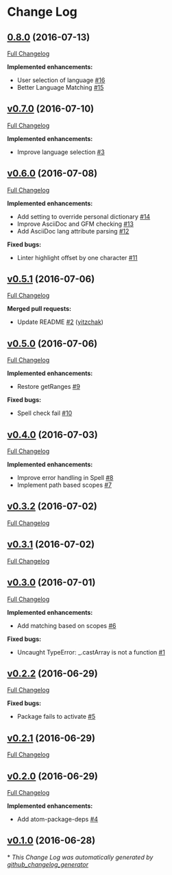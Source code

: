 # Change Log

## [0.8.0](https://github.com/yitzchak/linter-spell/tree/0.8.0) (2016-07-13)
[Full Changelog](https://github.com/yitzchak/linter-spell/compare/v0.7.0...0.8.0)

**Implemented enhancements:**

- User selection of language [\#16](https://github.com/yitzchak/linter-spell/issues/16)
- Better Language Matching  [\#15](https://github.com/yitzchak/linter-spell/issues/15)

## [v0.7.0](https://github.com/yitzchak/linter-spell/tree/v0.7.0) (2016-07-10)
[Full Changelog](https://github.com/yitzchak/linter-spell/compare/v0.6.0...v0.7.0)

**Implemented enhancements:**

- Improve language selection [\#3](https://github.com/yitzchak/linter-spell/issues/3)

## [v0.6.0](https://github.com/yitzchak/linter-spell/tree/v0.6.0) (2016-07-08)
[Full Changelog](https://github.com/yitzchak/linter-spell/compare/v0.5.1...v0.6.0)

**Implemented enhancements:**

- Add setting to override personal dictionary [\#14](https://github.com/yitzchak/linter-spell/issues/14)
- Improve AsciiDoc and GFM checking [\#13](https://github.com/yitzchak/linter-spell/issues/13)
- Add AsciiDoc lang attribute parsing [\#12](https://github.com/yitzchak/linter-spell/issues/12)

**Fixed bugs:**

- Linter highlight offset by one character [\#11](https://github.com/yitzchak/linter-spell/issues/11)

## [v0.5.1](https://github.com/yitzchak/linter-spell/tree/v0.5.1) (2016-07-06)
[Full Changelog](https://github.com/yitzchak/linter-spell/compare/v0.5.0...v0.5.1)

**Merged pull requests:**

- Update README [\#2](https://github.com/yitzchak/linter-spell/pull/2) ([yitzchak](https://github.com/yitzchak))

## [v0.5.0](https://github.com/yitzchak/linter-spell/tree/v0.5.0) (2016-07-06)
[Full Changelog](https://github.com/yitzchak/linter-spell/compare/v0.4.0...v0.5.0)

**Implemented enhancements:**

- Restore getRanges [\#9](https://github.com/yitzchak/linter-spell/issues/9)

**Fixed bugs:**

- Spell check fail [\#10](https://github.com/yitzchak/linter-spell/issues/10)

## [v0.4.0](https://github.com/yitzchak/linter-spell/tree/v0.4.0) (2016-07-03)
[Full Changelog](https://github.com/yitzchak/linter-spell/compare/v0.3.2...v0.4.0)

**Implemented enhancements:**

- Improve error handling in Spell [\#8](https://github.com/yitzchak/linter-spell/issues/8)
- Implement path based scopes [\#7](https://github.com/yitzchak/linter-spell/issues/7)

## [v0.3.2](https://github.com/yitzchak/linter-spell/tree/v0.3.2) (2016-07-02)
[Full Changelog](https://github.com/yitzchak/linter-spell/compare/v0.3.1...v0.3.2)

## [v0.3.1](https://github.com/yitzchak/linter-spell/tree/v0.3.1) (2016-07-02)
[Full Changelog](https://github.com/yitzchak/linter-spell/compare/v0.3.0...v0.3.1)

## [v0.3.0](https://github.com/yitzchak/linter-spell/tree/v0.3.0) (2016-07-01)
[Full Changelog](https://github.com/yitzchak/linter-spell/compare/v0.2.2...v0.3.0)

**Implemented enhancements:**

- Add matching based on scopes [\#6](https://github.com/yitzchak/linter-spell/issues/6)

**Fixed bugs:**

- Uncaught TypeError: \_.castArray is not a function [\#1](https://github.com/yitzchak/linter-spell/issues/1)

## [v0.2.2](https://github.com/yitzchak/linter-spell/tree/v0.2.2) (2016-06-29)
[Full Changelog](https://github.com/yitzchak/linter-spell/compare/v0.2.1...v0.2.2)

**Fixed bugs:**

- Package fails to activate [\#5](https://github.com/yitzchak/linter-spell/issues/5)

## [v0.2.1](https://github.com/yitzchak/linter-spell/tree/v0.2.1) (2016-06-29)
[Full Changelog](https://github.com/yitzchak/linter-spell/compare/v0.2.0...v0.2.1)

## [v0.2.0](https://github.com/yitzchak/linter-spell/tree/v0.2.0) (2016-06-29)
[Full Changelog](https://github.com/yitzchak/linter-spell/compare/v0.1.0...v0.2.0)

**Implemented enhancements:**

- Add atom-package-deps [\#4](https://github.com/yitzchak/linter-spell/issues/4)

## [v0.1.0](https://github.com/yitzchak/linter-spell/tree/v0.1.0) (2016-06-28)


\* *This Change Log was automatically generated by [github_changelog_generator](https://github.com/skywinder/Github-Changelog-Generator)*